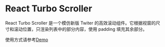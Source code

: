 # React Turbo Scroller

React Turbo Scroller 是一个模仿新版 Twiter 的高效滚动组件。它根据视窗的尺寸和滚动位置，只渲染列表中的部分内容，使用 padding 填充其余部分。

使用方式请参考[Demo](./demo/src)
